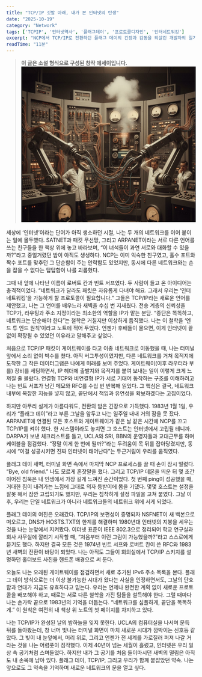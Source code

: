 ```yaml
---
title: "TCP/IP 깃발 아래, 내가 본 인터넷의 탄생"
date: "2025-10-19"
category: "Network"
tags: ['TCPIP', '인터넷역사', '플래그데이', '프로토콜디자인', '인터네트워킹']
excerpt: "NCP에서 TCP/IP로 전환하던 플래그 데이의 긴장과 감동을 되살린 개발자의 일기"
readTime: "11분"
---
```


> **이 글은 소설 형식으로 구성된 창작 에세이입니다.**
![early](../../images/2025/deadlock.png)

세상에 ‘인터넷’이라는 단어가 아직 생소하던 시절, 나는 두 개의 네트워크를 이어 붙이는 일에 몰두했다. SATNET과 패킷 무선망, 그리고 ARPANET이라는 서로 다른 언어를 쓰는 친구들을 한 책상 위에 놓고 바라보며, “이 녀석들이 과연 서로와 대화할 수 있을까?”라고 중얼거렸던 밤이 아직도 생생하다. NCP는 이미 익숙한 친구였고, 홀수 포트와 짝수 포트를 맞추던 그 단순함이 주는 안락함도 있었지만, 동시에 다른 네트워크와는 손을 잡을 수 없다는 답답함이 나를 괴롭혔다.

그때 내 앞에 나타난 이름이 로버트 칸과 빈트 서프였다. 두 사람이 들고 온 아이디어는 충격적이었다. “네트워크가 달라도 패킷은 자유롭게 다녀야 해요. 그래서 우리는 ‘인터네트워킹’을 가능하게 할 프로토콜이 필요합니다.” 그들은 TCP/IP라는 새로운 언어를 제안했고, 나는 그 언어를 배우느라 새벽을 수십 번 지새웠다. 전송 계층의 신뢰성을 TCP가, 라우팅과 주소 지정이라는 최소한의 역할을 IP가 맡는 분담. “종단은 똑똑하고, 네트워크는 단순해야 한다”는 철학은 거칠지만 이상하게 듬직했다. 나는 이 철학을 ‘엔드 투 엔드 원칙’이라고 노트에 적어 두었다. 언젠가 후배들이 물으면, 이게 인터넷이 끝없이 확장될 수 있었던 이유라고 말해주고 싶었다.

처음으로 TCP/IP 패킷이 게이트웨이를 타고 이종 네트워크로 이동했을 때, 나는 터미널 앞에서 소리 없이 박수를 쳤다. 아직 버그투성이였지만, 다른 네트워크를 거쳐 목적지에 도착한 그 작은 데이터그램은 나에게 미래를 보여 주었다. 게이트웨이(이후 라우터라 부를) 장비를 세팅하면서, IP 헤더에 출발지와 목적지를 붙여 보내는 일이 이렇게 크게 느껴질 줄 몰랐다. 연결형 TCP와 비연결형 IP가 서로 기대어 동작하는 구조를 이해하려고 나는 빈트 서프가 남긴 메모와 RFC를 수십 번 반복해 읽었다. 그 핵심은 결국, 네트워크 내부에 복잡한 지능을 넣지 않고, 끝단에서 책임과 유연성을 확보하겠다는 고집이었다.

하지만 아무리 설계가 아름다워도, 전환의 밤은 긴장으로 가득했다. 1983년 1월 1일, 우리가 “플래그 데이”라고 부른 그날을 앞두고 나는 일주일 내내 거의 잠을 못 잤다. ARPANET에 연결된 모든 호스트와 게이트웨이가 같은 날 같은 시간에 NCP를 끄고 TCP/IP를 켜야 했다. 한 시스템이라도 놓치면 그 호스트는 인터넷에서 고립될 테니까. DARPA가 보낸 체크리스트를 들고, UCLA와 SRI, BBN의 운영자들과 교대근무를 하며 케이블을 점검했다. “정말 이게 한 번에 될까?”라는 두려움이 목 뒤를 잡아당겼지만, 동시에 “이걸 성공시키면 진짜 인터넷이 태어난다”는 두근거림이 우리를 움직였다.

플래그 데이 새벽, 터미널 화면 속에서 마지막 NCP 프로세스를 끌 때 손이 잠시 떨렸다. “Bye, old friend.” 나도 모르게 혼잣말을 했다. 그리고 TCP/IP 데몬을 띄운 뒤 몇 초간 이어진 침묵은 내 인생에서 가장 길게 느껴진 순간이었다. 첫 번째 ping이 성공했을 때, 거대한 짐이 내려가는 느낌에 그대로 의자 등받이에 몸을 기댔다. 몇몇 호스트는 설정을 잘못 해서 잠깐 고립되기도 했지만, 우리는 침착하게 설정 파일을 고쳐 붙였다. 그날 이후, 우리는 단일 네트워크가 아니라 네트워크들의 네트워크 위에 서게 되었다.

플래그 데이의 여진은 오래갔다. TCP/IP의 보편성이 증명되자 NSFNET이 새 백본으로 떠오르고, DNS가 HOSTS.TXT의 한계를 해결하며 1980년대 인터넷의 지붕을 세우는 것을 나는 눈앞에서 지켜봤다. 이더넷 표준이 IEEE 802.3으로 정리되어 학교 연구실과 회사 사무실에 깔리기 시작할 때, “처음부터 이런 그림이 가능했을까?”라고 스스로에게 묻기도 했다. 하지만 결국 모든 것은 1974년 빈트 서프와 로버트 칸이 쓴 RFC와 1983년 새벽의 전환이 바탕이 되었다. 나는 아직도 그들이 회의실에서 TCP/IP 스키치를 설명하던 홀더보드 사진을 핸드폰 배경으로 써 둔다.

오늘도 나는 오래된 게이트웨이를 점검하면서 새로 추가된 IPv6 주소 목록을 본다. 플래그 데이 방식으로는 더 이상 불가능한 시대가 왔다는 사실을 인정하면서도, 그날의 단호함과 연대가 지금도 유효하다고 믿는다. 우리는 언제나 완전한 계획 없이 새로운 프로토콜을 배포해야 하고, 때로는 서로 다른 철학을 가진 팀들을 설득해야 한다. 그럴 때마다 나는 손가락 끝으로 1983년의 기억을 더듬는다. “네트워크를 심플하게, 끝단을 똑똑하게.” 이 원칙은 여전히 내 책상 위 노트의 첫 페이지를 차지하고 있다.

나는 TCP/IP가 완성된 날의 밤하늘을 잊지 못한다. UCLA의 컴퓨터실을 나서며 문득 뒤를 돌아봤는데, 창 너머 빛나는 터미널 화면이 마치 새로운 시대가 깜박이는 신호등 같았다. 그 빛이 내 눈앞에서, 머리 위로, 그리고 언젠가 전 세계를 가로질러 퍼져 나갈 거라는 것을 나는 어렴풋이 짐작했다. 이제 40년이 넘는 세월이 흘렀고, 인터넷은 우리 일상 속 공기처럼 스며들었다. 하지만 내가 그 공기를 처음 들이마시던 새벽의 떨림은 아직도 내 손목에 남아 있다. 플래그 데이, TCP/IP, 그리고 우리가 함께 붙잡았던 약속. 나는 앞으로도 그 약속을 기억하며 새로운 네트워크의 문을 열고 싶다.
